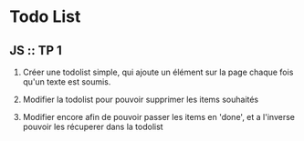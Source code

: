 # Todo List

## JS :: TP 1


1. Créer une todolist simple, qui ajoute un élément sur la page
chaque fois qu'un texte est soumis.

2. Modifier la todolist pour pouvoir supprimer les items souhaités

3. Modifier encore afin de pouvoir passer les items en 'done',
et a l'inverse pouvoir les récuperer dans la todolist
